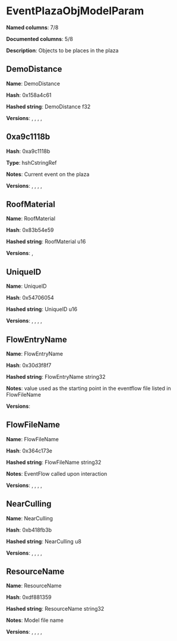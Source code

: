 # EventPlazaObjModelParam
**Named columns**: 7/8

**Documented columns**: 5/8

**Description**: Objects to be places in the plaza
## DemoDistance

**Name**: DemoDistance

**Hash**: 0x158a4c61

**Hashed string**: DemoDistance f32

**Versions**: , , , , 

## 0xa9c1118b

**Hash**: 0xa9c1118b

**Type**: hshCstringRef

**Notes**: Current event on the plaza

**Versions**: , , , , 

## RoofMaterial

**Name**: RoofMaterial

**Hash**: 0x83b54e59

**Hashed string**: RoofMaterial u16

**Versions**: , 

## UniqueID

**Name**: UniqueID

**Hash**: 0x54706054

**Hashed string**: UniqueID u16

**Versions**: , , , , 

## FlowEntryName

**Name**: FlowEntryName

**Hash**: 0x30d3f8f7

**Hashed string**: FlowEntryName string32

**Notes**: value used as the starting point in the eventflow file listed in FlowFileName

**Versions**: 

## FlowFileName

**Name**: FlowFileName

**Hash**: 0x364c173e

**Hashed string**: FlowFileName string32

**Notes**: EventFlow called upon interaction

**Versions**: , , , , 

## NearCulling

**Name**: NearCulling

**Hash**: 0xb418fb3b

**Hashed string**: NearCulling u8

**Versions**: , , , , 

## ResourceName

**Name**: ResourceName

**Hash**: 0xdf881359

**Hashed string**: ResourceName string32

**Notes**: Model file name

**Versions**: , , , , 

